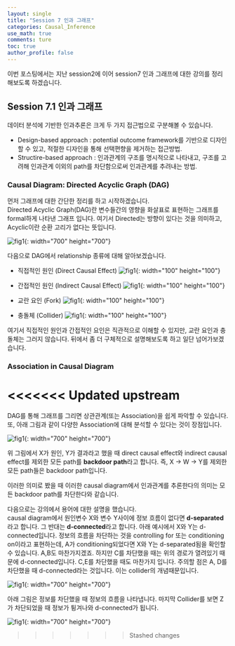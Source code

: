 ```yaml
---
layout: single
title: "Session 7 인과 그래프"
categories: Causal_Inference
use_math: true
comments: ture
toc: true
author_profile: false
---
```


이번 포스팅에서는 지난 session2에 이어 session7 인과 그래프에 대한 강의를 정리해보도록 하겠습니다.  

## Session 7.1 인과 그래프

데이터 분석에 기반한 인과추론은 크게 두 가지 접근법으로 구분해볼 수 있습니다.

* Design-based approach : potential outcome framework를 기반으로 디자인할 수 있고, 적절한 디자인을 통해 선택편향을 제거하는 접근방법.
* Structire-based approach : 인과관계의 구조를 명시적으로 나타내고, 구조를 고려해 인과관계 이외의 path를 차단함으로써 인과관계를 추려내는 방법.

### Causal Diagram: Directed Acyclic Graph (DAG)

먼저 그래프에 대한 간단한 정리를 하고 시작하겠습니다.  
Directed Acyclic Graph(DAG)란 변수들간의 영향을 화살표로 표현하는 그래프를 formal하게 나타낸 그래프 입니다. 여기서 Directed는 방향이 있다는 것을 의미하고, Acyclic이란 순환 고리가 없다는 뜻입니다.

![fig1]({{site.url}}/images/causal_inference/session7-1.png "출처 : 인과추론의 데이터과학"){: width="700" height="700"}

다음으로 DAG에서 relationship 종류에 대해 알아보겠습니다.

* 직접적인 원인 (Direct Causal Effect)
![fig1]({{site.url}}/images/causal_inference/session7-2.png "출처 : 인과추론의 데이터과학"){: width="100" height="100"}

* 간접적인 원인 (Indirect Causal Effect)
![fig1]({{site.url}}/images/causal_inference/session7-3.png "출처 : 인과추론의 데이터과학"){: width="100" height="100"}

* 교란 요인 (Fork)
![fig1]({{site.url}}/images/causal_inference/session7-4.png "출처 : 인과추론의 데이터과학"){: width="100" height="100"}

* 충돌체 (Collider)
![fig1]({{site.url}}/images/causal_inference/session7-5.png "출처 : 인과추론의 데이터과학"){: width="100" height="100"}

여기서 직접적인 원인과 간접적인 요인은 직관적으로 이해할 수 있지만, 교란 요인과 충돌체는 그러지 않습니다. 뒤에서 좀 더 구체적으로 설명해보도록 하고 일단 넘어가보겠습니다.

### Association in Causal Diagram
<<<<<<< Updated upstream
=======

DAG를 통해 그래프를 그리면 상관관계(또는 Association)을 쉽게 파악할 수 있습니다. 또, 아래 그림과 같이 다양한 Association에 대해 분석할 수 있다는 것이 장점입니다.  

![fig1]({{site.url}}/images/causal_inference/session7-6.png "출처 : 인과추론의 데이터과학"){: width="700" height="700"}

위 그림에서 X가 원인, Y가 결과라고 했을 때 direct causal effect와 indirect causal effect를 제외한 모든 path를 **backdoor path**라고 합니다. 즉, X $\to$ W $\to$ Y를 제외한 모든 path들은 backdoor path입니다.  

이러한 의미로 봤을 때 이러한 causal diagram에서 인과관계를 추론한다의 의미는 모든 backdoor path를 차단한다와 같습니다.  

다음으로는 강의에서 용어에 대한 설명을 했습니다.  
causal diagram에서 원인변수 X와 변수 Y사이에 정보 흐름이 없다면 **d-separated**라고 합니다. 그 반대는 **d-connected**라고 합니다. 아래 예시에서 X와 Y는 d-connected입니다. 정보의 흐름을 차단하는 것을 controlling for 또는 conditioning on이라고 표현하는데, A가 conditioning되었다면 X와 Y는 d-separated됨을 확인할 수 있습니다. A,B도 마찬가지겠죠. 하지만 C를 차단했을 때는 위의 경로가 열려있기 때문에 d-connected입니다. C,E를 차단했을 때도 마찬가지 입니다. 주의할 점은 A, D를 차단했을 때 d-connected라는 것입니다. 이는 collider의 개념때문입니다.  

![fig1]({{site.url}}/images/causal_inference/session7-7.png "출처 : 인과추론의 데이터과학"){: width="700" height="700"}

 아래 그림은 정보를 차단했을 때 정보의 흐름을 나타냅니다. 마지막 Collider를 보면 Z가 차단되었을 때 정보가 튕겨나와 d-connected가 됩니다.

 ![fig1]({{site.url}}/images/causal_inference/session7-8.png "출처 : 인과추론의 데이터과학"){: width="700" height="700"}
>>>>>>> Stashed changes
